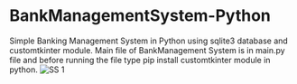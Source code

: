 # BankManagementSystem-Python
Simple Banking Management System in Python using sqlite3 database and customtkinter module. Main file of BankManagement System is in main.py file and before running the file type pip install customtkinter module in python.
![SS 1](https://user-images.githubusercontent.com/98544999/219868063-bd66fff9-c38e-43b9-a8e8-787343acc323.png)
